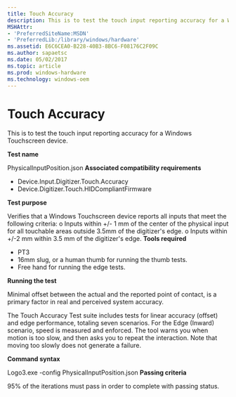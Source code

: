 ```yaml
---
title: Touch Accuracy
description: This is to test the touch input reporting accuracy for a Windows Touchscreen device.
MSHAttr:
- 'PreferredSiteName:MSDN'
- 'PreferredLib:/library/windows/hardware'
ms.assetid: E6C6CEA0-B228-40B3-8BC6-F08176C2F09C
ms.author: sapaetsc
ms.date: 05/02/2017
ms.topic: article
ms.prod: windows-hardware
ms.technology: windows-oem
---
```


# Touch Accuracy


This is to test the touch input reporting accuracy for a Windows Touchscreen device.

**Test name**

PhysicalInputPosition.json
**Associated compatibility requirements**

-   Device.Input.Digitizer.Touch.Accuracy
-   Device.Digitizer.Touch.HIDCompliantFirmware

**Test purpose**

Verifies that a Windows Touchscreen device reports all inputs that meet the following criteria:
o Inputs within +/- 1 mm of the center of the physical input for all touchable areas outside 3.5mm of the digitizer's edge.
o Inputs within +/-2 mm within 3.5 mm of the digitizer's edge.
**Tools required**

-   PT3
-   16mm slug, or a human thumb for running the thumb tests.
-   Free hand for running the edge tests.

**Running the test**

Minimal offset between the actual and the reported point of contact, is a primary factor in real and perceived system accuracy.

The Touch Accuracy Test suite includes tests for linear accuracy (offset) and edge performance, totaling seven scenarios. For the Edge (Inward) scenario, speed is measured and enforced. The tool warns you when motion is too slow, and then asks you to repeat the interaction. Note that moving too slowly does not generate a failure.

**Command syntax**

Logo3.exe -config PhysicalInputPosition.json
**Passing criteria**

95% of the iterations must pass in order to complete with passing status.
 

 






